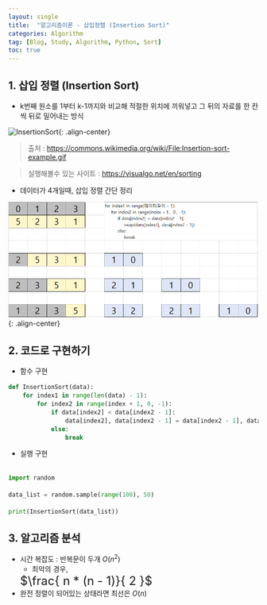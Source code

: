 ```yaml
---
layout: single
title:  "알고리즘이론 - 삽입정렬 (Insertion Sort)"
categories: Algorithm
tag: [Blog, Study, Algorithm, Python, Sort]
toc: true
---
```


## 1. 삽입 정렬 (Insertion Sort)
* k번째 원소를 1부터 k-1까지와 비교해 적절한 위치에 끼워넣고 그 뒤의 자료를 한 칸씩 뒤로 밀어내는 방식

![InsertionSort](https://upload.wikimedia.org/wikipedia/commons/9/9c/Insertion-sort-example.gif){: .align-center}
> 출처 : <https://commons.wikimedia.org/wiki/File:Insertion-sort-example.gif>

> 실행해볼수 있는 사이트 : <https://visualgo.net/en/sorting>

* 데이터가 4개일때, 삽입 정렬 간단 정리

![Insertion Sort](/images/2023-01-02-SortingAlgorithm-InsertionSort_posting/InsertionSort_Simply.png){: .align-center}

## 2. 코드로 구현하기

* 함수 구현
  
```python
def InsertionSort(data):
    for index1 in range(len(data) - 1):
        for index2 in range(index + 1, 0, -1):
            if data[index2] < data[index2 - 1]:
                data[index2], data[index2 - 1] = data[index2 - 1], data[index2]
            else:
                break
```

* 실행 구현

```python

import random

data_list = random.sample(range(100), 50)

print(InsertionSort(data_list))

```

## 3. 알고리즘 분석

* 시간 복잡도 : 반복문이 두개
$O(n^2)$
  * 최악의 경우, 
  <font size=5em>
  $\frac{ n * (n - 1)}{ 2 }$
  </font>
* 완전 정렬이 되어있는 상태라면 최선은 
$O(n)$